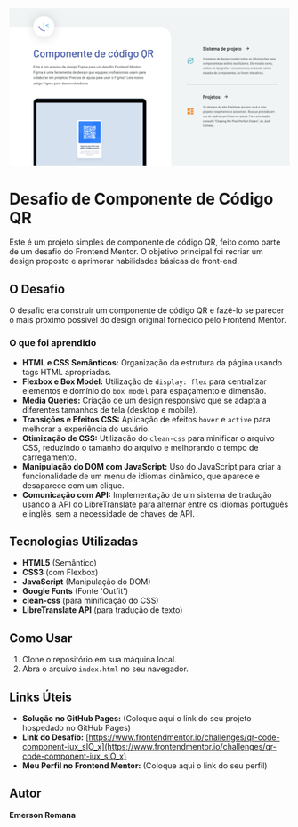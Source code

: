 <img src="./assets/Overview.jpg">

# Desafio de Componente de Código QR

Este é um projeto simples de componente de código QR, feito como parte de um desafio do Frontend Mentor. O objetivo principal foi recriar um design proposto e aprimorar habilidades básicas de front-end.

## O Desafio

O desafio era construir um componente de código QR e fazê-lo se parecer o mais próximo possível do design original fornecido pelo Frontend Mentor.

### O que foi aprendido

- **HTML e CSS Semânticos:** Organização da estrutura da página usando tags HTML apropriadas.
- **Flexbox e Box Model:** Utilização de `display: flex` para centralizar elementos e domínio do `box model` para espaçamento e dimensão.
- **Media Queries:** Criação de um design responsivo que se adapta a diferentes tamanhos de tela (desktop e mobile).
- **Transições e Efeitos CSS:** Aplicação de efeitos `hover` e `active` para melhorar a experiência do usuário.
- **Otimização de CSS:** Utilização do `clean-css` para minificar o arquivo CSS, reduzindo o tamanho do arquivo e melhorando o tempo de carregamento.
- **Manipulação do DOM com JavaScript:** Uso do JavaScript para criar a funcionalidade de um menu de idiomas dinâmico, que aparece e desaparece com um clique.
- **Comunicação com API:** Implementação de um sistema de tradução usando a API do LibreTranslate para alternar entre os idiomas português e inglês, sem a necessidade de chaves de API.

## Tecnologias Utilizadas

- **HTML5** (Semântico)
- **CSS3** (com Flexbox)
- **JavaScript** (Manipulação do DOM)
- **Google Fonts** (Fonte 'Outfit')
- **clean-css** (para minificação do CSS)
- **LibreTranslate API** (para tradução de texto)

## Como Usar

1.  Clone o repositório em sua máquina local.
2.  Abra o arquivo `index.html` no seu navegador.

## Links Úteis

- **Solução no GitHub Pages:** (Coloque aqui o link do seu projeto hospedado no GitHub Pages)
- **Link do Desafio:** [https://www.frontendmentor.io/challenges/qr-code-component-iux_sIO_x](https://www.frontendmentor.io/challenges/qr-code-component-iux_sIO_x)
- **Meu Perfil no Frontend Mentor:** (Coloque aqui o link do seu perfil)

## Autor

**Emerson Romana**
